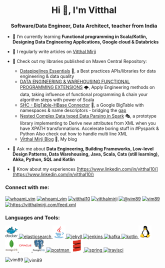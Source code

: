 <h1 align="center">Hi 👋, I'm Vitthal</h1>
<h3 align="center">Software/Data Engineer, Data Architect, teacher from India</h3>

- 🌱 I’m currently learning **Functional programming in Scala/Kotlin, Designing Data Engineering Applications, Google cloud & Databricks**

- 📝 I regularly write articles on [Vitthal Mirji](https://vitthalmirji.com/)

- 👀 Check out my libraries published on Maven Central Repository:
  - [Datapipelines Essentials](https://github.com/vim89/datapipelines-essentials-python) 🎸, a Best practices APIs/libraries for data engineering & data quality
  - [DATA ENGINEERING & WAREHOUSING FUNCTIONAL PROGRAMMING EXTENSIONS](https://github.com/vim89/dataengineering-savvy) 🌩️, Apply Engineering methods on data, taking influence of functional programming & chain your algorithm steps with power of Scala
  - [SHC - BigTable-HBase Connector](https://github.com/hortonworks-spark/shc/pull/337) 🐛, a Google BigTable with namespaces & name descriptors - bridging the [gap](https://cloud.google.com/bigtable/docs/hbase-differences#namespaces) 
  - [Nested Complex Data typed Data Parsing in Spark](https://github.com/vim89/pyspark-xml-parsing) 🎭, a prototype library implementing to Derive new attributes from XML when you have XPATH transformations. Accelerate boring stuff in #Pyspark & Python Also check out how to handle multi line XML
  - [Vitthal Mirji Blog](https://github.com/vim89/vitthalmirji-blog) 🧪, My blog

- 💬 Ask me about **Data Engineering, Building Frameworks, Low-level Design Patterns, Data Warehousing, Java, Scala, Cats (still learning), Akka, Python, SQL and Kotlin**

- 📄 Know about my experiences [https://www.linkedin.com/in/vitthal10/](https://www.linkedin.com/in/vitthal10/)

<h3 align="left">Connect with me:</h3>
<p align="left">
<a href="https://dev.to/vim89" target="blank"><img align="center" src="https://cdn.jsdelivr.net/npm/simple-icons@3.0.1/icons/dev-dot-to.svg" alt="whoami_vim" height="30" width="40" /></a>
<a href="https://twitter.com/whoami_vim" target="blank"><img align="center" src="https://raw.githubusercontent.com/rahuldkjain/github-profile-readme-generator/master/src/images/icons/Social/twitter.svg" alt="whoami_vim" height="30" width="40" /></a>
<a href="https://linkedin.com/in/vitthal10" target="blank"><img align="center" src="https://raw.githubusercontent.com/rahuldkjain/github-profile-readme-generator/master/src/images/icons/Social/linked-in-alt.svg" alt="vitthal10" height="30" width="40" /></a>
<a href="https://stackoverflow.com/users/vitthalmirji" target="blank"><img align="center" src="https://raw.githubusercontent.com/rahuldkjain/github-profile-readme-generator/master/src/images/icons/Social/stack-overflow.svg" alt="vitthalmirji" height="30" width="40" /></a>
<a href="https://medium.com/@vim89" target="blank"><img align="center" src="https://raw.githubusercontent.com/rahuldkjain/github-profile-readme-generator/master/src/images/icons/Social/medium.svg" alt="@vim89" height="30" width="40" /></a>
<a href="https://www.hackerrank.com/vim89" target="blank"><img align="center" src="https://raw.githubusercontent.com/rahuldkjain/github-profile-readme-generator/master/src/images/icons/Social/hackerrank.svg" alt="vim89" height="30" width="40" /></a>
<a href="/https://vitthalmirji.com/feed.xml" target="blank"><img align="center" src="https://raw.githubusercontent.com/rahuldkjain/github-profile-readme-generator/master/src/images/icons/Social/rss.svg" alt="https://vitthalmirji.com/feed.xml" height="30" width="40" /></a>
</p>

<h3 align="left">Languages and Tools:</h3>
<p align="left"> <a href="https://www.docker.com/" target="_blank"> <img src="https://raw.githubusercontent.com/devicons/devicon/master/icons/docker/docker-original-wordmark.svg" alt="docker" width="40" height="40"/> </a> <a href="https://www.elastic.co" target="_blank"> <img src="https://www.vectorlogo.zone/logos/elastic/elastic-icon.svg" alt="elasticsearch" width="40" height="40"/> </a> <a href="https://www.java.com" target="_blank"> <img src="https://raw.githubusercontent.com/devicons/devicon/master/icons/java/java-original.svg" alt="java" width="40" height="40"/> </a> <a href="https://jekyllrb.com/" target="_blank"> <img src="https://www.vectorlogo.zone/logos/jekyllrb/jekyllrb-icon.svg" alt="jekyll" width="40" height="40"/> </a> <a href="https://www.jenkins.io" target="_blank"> <img src="https://www.vectorlogo.zone/logos/jenkins/jenkins-icon.svg" alt="jenkins" width="40" height="40"/> </a> <a href="https://kafka.apache.org/" target="_blank"> <img src="https://www.vectorlogo.zone/logos/apache_kafka/apache_kafka-icon.svg" alt="kafka" width="40" height="40"/> </a> <a href="https://kotlinlang.org" target="_blank"> <img src="https://www.vectorlogo.zone/logos/kotlinlang/kotlinlang-icon.svg" alt="kotlin" width="40" height="40"/> </a> <a href="https://www.linux.org/" target="_blank"> <img src="https://raw.githubusercontent.com/devicons/devicon/master/icons/linux/linux-original.svg" alt="linux" width="40" height="40"/> </a> <a href="https://www.mongodb.com/" target="_blank"> <img src="https://raw.githubusercontent.com/devicons/devicon/master/icons/mongodb/mongodb-original-wordmark.svg" alt="mongodb" width="40" height="40"/> </a> <a href="https://www.oracle.com/" target="_blank"> <img src="https://raw.githubusercontent.com/devicons/devicon/master/icons/oracle/oracle-original.svg" alt="oracle" width="40" height="40"/> </a> <a href="https://www.postgresql.org" target="_blank"> <img src="https://raw.githubusercontent.com/devicons/devicon/master/icons/postgresql/postgresql-original-wordmark.svg" alt="postgresql" width="40" height="40"/> </a> <a href="https://postman.com" target="_blank"> <img src="https://www.vectorlogo.zone/logos/getpostman/getpostman-icon.svg" alt="postman" width="40" height="40"/> </a> <a href="https://www.scala-lang.org" target="_blank"> <img src="https://raw.githubusercontent.com/devicons/devicon/master/icons/scala/scala-original.svg" alt="scala" width="40" height="40"/> </a> <a href="https://spring.io/" target="_blank"> <img src="https://www.vectorlogo.zone/logos/springio/springio-icon.svg" alt="spring" width="40" height="40"/> </a> <a href="https://travis-ci.org" target="_blank"> <img src="https://www.vectorlogo.zone/logos/travis-ci/travis-ci-icon.svg" alt="travisci" width="40" height="40"/> </a> </p>



<p><img align="left" src="https://github-readme-stats.vercel.app/api/top-langs/?username=vim89&size_weight=0&count_weight=1&show_icons=true&locale=en&layout=compact&theme=dracula" alt="vim89" /></p>
<p>&nbsp;<img align="center" src="https://github-readme-stats.vercel.app/api?username=vim89&show_icons=true&locale=en&theme=dracula" alt="vim89" /></p>
